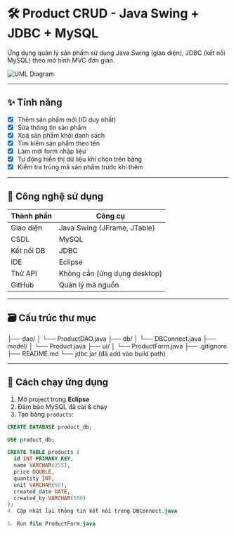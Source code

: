 # 🛠️ Product CRUD - Java Swing + JDBC + MySQL

Ứng dụng quản lý sản phẩm sử dụng Java Swing (giao diện), JDBC (kết nối MySQL) theo mô hình MVC đơn giản.

![UML Diagram](./product_crud_uml.png)

---

## ✨ Tính năng

- [x] Thêm sản phẩm mới (ID duy nhất)
- [x] Sửa thông tin sản phẩm
- [x] Xoá sản phẩm khỏi danh sách
- [x] Tìm kiếm sản phẩm theo tên
- [x] Làm mới form nhập liệu
- [x] Tự động hiển thị dữ liệu khi chọn trên bảng
- [x] Kiểm tra trùng mã sản phẩm trước khi thêm

---

## 🧱 Công nghệ sử dụng

| Thành phần     | Công cụ                     |
|----------------|-----------------------------|
| Giao diện      | Java Swing (JFrame, JTable) |
| CSDL           | MySQL                       |
| Kết nối DB     | JDBC                        |
| IDE            | Eclipse                     |
| Thử API        | Không cần (ứng dụng desktop)|
| GitHub         | Quản lý mã nguồn            |

---

## 🗃️ Cấu trúc thư mục
├── dao/
│ └── ProductDAO.java
├── db/
│ └── DBConnect.java
├── model/
│ └── Product.java
├── ui/
│ └── ProductForm.java
├── .gitignore
├── README.md
└── jdbc.jar (đã add vào build path)

---

## 🧪 Cách chạy ứng dụng

1. Mở project trong **Eclipse**
2. Đảm bảo MySQL đã cài & chạy
3. Tạo bảng `products`:

```sql
CREATE DATABASE product_db;

USE product_db;

CREATE TABLE products (
  id INT PRIMARY KEY,
  name VARCHAR(255),
  price DOUBLE,
  quantity INT,
  unit VARCHAR(50),
  created_date DATE,
  created_by VARCHAR(100)
);
4. Cập nhật lại thông tin kết nối trong DBConnect.java

5. Run file ProductForm.java


